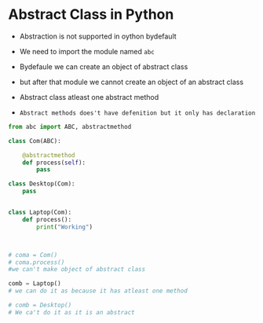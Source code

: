 # Abstract Class in Python

- Abstraction is not supported in oython bydefault
- We need to import the module named `abc`
- Bydefaule we can create an object of abstract class
- but after that module we cannot create an object of an abstract class

- Abstract class  atleast one abstract method
- `Abstract methods does't have defenition but it only has declaration`


```python
from abc import ABC, abstractmethod

class Com(ABC):

	@abstractmethod
	def process(self):
		pass

class Desktop(Com):
	pass


class Laptop(Com):
	def process():
		print("Working")



# coma = Com()
# coma.process()
#we can't make object of abstract class

comb = Laptop()
# we can do it as because it has atleast one method

# comb = Desktop()
# We ca't do it as it is an abstract
```
